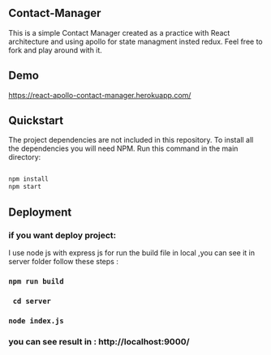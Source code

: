 ## Contact-Manager

This is a simple Contact Manager created as a practice with  React architecture and using apollo for state managment insted redux. Feel free to fork and play around with it.
## Demo
https://react-apollo-contact-manager.herokuapp.com/

## Quickstart 
The project dependencies are not included in this repository. To install all the dependencies you will need NPM. Run this command in the main directory:
```bash

npm install
npm start
```


## Deployment
### if you want deploy project:
I use node js with express js for run the build file in local ,you can see it in server folder
follow these steps : 
### `npm run build`
### ` cd server`
### `node index.js`
### you can see result in : http://localhost:9000/
